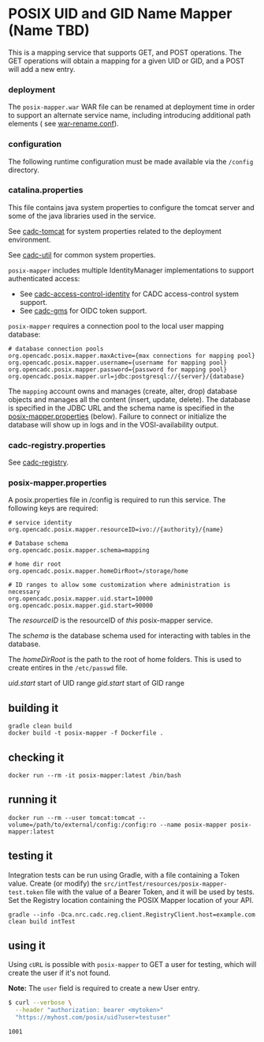# POSIX UID and GID Name Mapper (Name TBD)

This is a mapping service that supports GET, and POST operations. The GET operations will obtain a mapping
for a given UID or GID, and a POST will add a new entry.

### deployment

The `posix-mapper.war` WAR file can be renamed at deployment time in order to support an alternate service name,
including introducing
additional path elements (
see [war-rename.conf](https://github.com/opencadc/docker-base/tree/master/cadc-tomcat#war-renameconf)).

### configuration

The following runtime configuration must be made available via the `/config` directory.

### catalina.properties

This file contains java system properties to configure the tomcat server and some of the java libraries used in the
service.

See <a href="https://github.com/opencadc/docker-base/tree/master/cadc-tomcat">cadc-tomcat</a>
for system properties related to the deployment environment.

See <a href="https://github.com/opencadc/core/tree/master/cadc-util">cadc-util</a>
for common system properties.

`posix-mapper` includes multiple IdentityManager implementations to support authenticated access:

- See <a href="https://github.com/opencadc/ac/tree/master/cadc-access-control-identity">cadc-access-control-identity</a>
  for CADC access-control system support.
- See <a href="https://github.com/opencadc/ac/tree/master/cadc-gms">cadc-gms</a> for OIDC token support.

`posix-mapper` requires a connection pool to the local user mapping database:

```
# database connection pools
org.opencadc.posix.mapper.maxActive={max connections for mapping pool}
org.opencadc.posix.mapper.username={username for mapping pool}
org.opencadc.posix.mapper.password={password for mapping pool}
org.opencadc.posix.mapper.url=jdbc:postgresql://{server}/{database}
```

The `mapping` account owns and manages (create, alter, drop) database objects and manages
all the content (insert, update, delete). The database is specified in the JDBC URL and the schema name is specified
in the [posix-mapper.properties](#posix-mapperproperties) (below). Failure to connect or initialize the database will
show up in logs and in the
VOSI-availability output.

### cadc-registry.properties

See <a href="https://github.com/opencadc/reg/tree/master/cadc-registry">cadc-registry</a>.

### posix-mapper.properties

A posix.properties file in /config is required to run this service. The following keys are required:

```
# service identity
org.opencadc.posix.mapper.resourceID=ivo://{authority}/{name}

# Database schema
org.opencadc.posix.mapper.schema=mapping

# home dir root
org.opencadc.posix.mapper.homeDirRoot=/storage/home

# ID ranges to allow some customization where administration is necessary
org.opencadc.posix.mapper.uid.start=10000
org.opencadc.posix.mapper.gid.start=90000
```

The _resourceID_ is the resourceID of _this_ posix-mapper service.

The _schema_ is the database schema used for interacting with tables in the database.

The _homeDirRoot_ is the path to the root of home folders. This is used to create entires in the `/etc/passwd` file.

_uid.start_ start of UID range
_gid.start_ start of GID range

## building it

```
gradle clean build
docker build -t posix-mapper -f Dockerfile .
```

## checking it

```
docker run --rm -it posix-mapper:latest /bin/bash
```

## running it

```
docker run --rm --user tomcat:tomcat --volume=/path/to/external/config:/config:ro --name posix-mapper posix-mapper:latest
```

## testing it

Integration tests can be run using Gradle, with a file containing a Token value. Create (or modify)
the `src/intTest/resources/posix-mapper-test.token`
file with the value of a Bearer Token, and it will be used by tests. Set the Registry location containing the
POSIX Mapper location of your API.

```shell
gradle --info -Dca.nrc.cadc.reg.client.RegistryClient.host=example.com clean build intTest
```

## using it

Using `cURL` is possible with `posix-mapper` to GET a user for testing, which will create the user if it's not found.

**Note:** The `user` field is required to create a new User entry.

```bash
$ curl --verbose \
  --header "authorization: bearer <mytoken>" 
  "https://myhost.com/posix/uid?user=testuser"

1001
```
